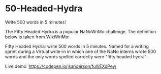 # 50-Headed-Hydra
Write 500 words in 5 minutes!

The Fifty Headed Hydra is a popular NaNoWriMo challenge. The definition below is taken from WikiWriMo:


Fifty Headed Hydra: write 500 words in 5 minutes. Named for a writing sprint during a Virtual write-in in which one of the NaNo interns wrote 500 words and the only words spelled correctly were "fifty headed hydra".

Live demo: https://codepen.io/jsanderson/full/EXdPey/
